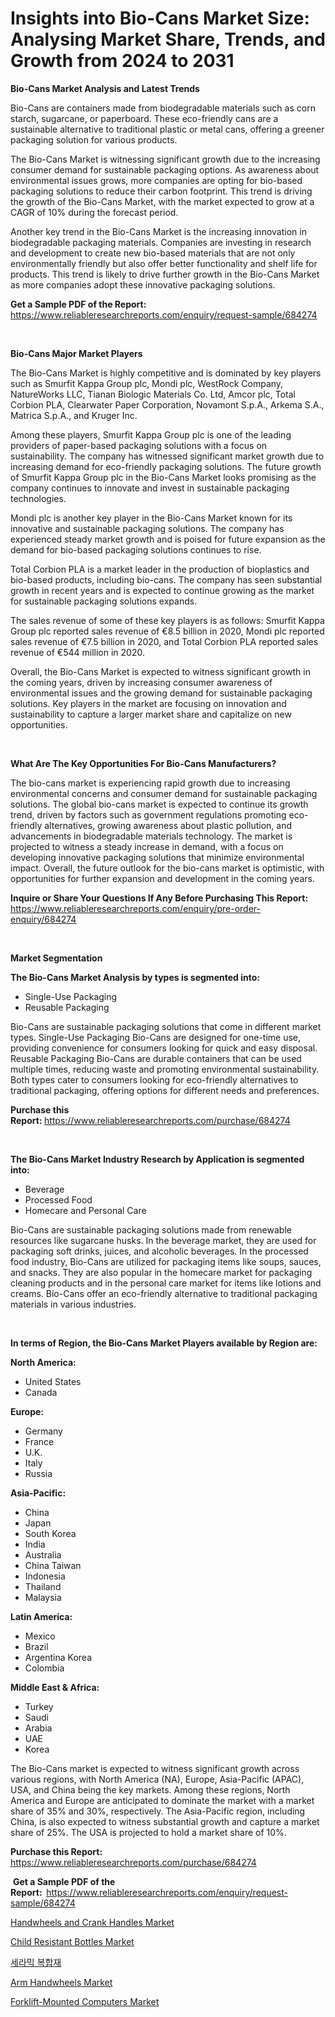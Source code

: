 <p><h1>Insights into Bio-Cans Market Size: Analysing Market Share, Trends, and Growth from 2024 to 2031</h1></p><p><strong>Bio-Cans Market Analysis and Latest Trends</strong></p>
<p><p>Bio-Cans are containers made from biodegradable materials such as corn starch, sugarcane, or paperboard. These eco-friendly cans are a sustainable alternative to traditional plastic or metal cans, offering a greener packaging solution for various products.</p><p>The Bio-Cans Market is witnessing significant growth due to the increasing consumer demand for sustainable packaging options. As awareness about environmental issues grows, more companies are opting for bio-based packaging solutions to reduce their carbon footprint. This trend is driving the growth of the Bio-Cans Market, with the market expected to grow at a CAGR of 10% during the forecast period.</p><p>Another key trend in the Bio-Cans Market is the increasing innovation in biodegradable packaging materials. Companies are investing in research and development to create new bio-based materials that are not only environmentally friendly but also offer better functionality and shelf life for products. This trend is likely to drive further growth in the Bio-Cans Market as more companies adopt these innovative packaging solutions.</p></p>
<p><strong>Get a Sample PDF of the Report:&nbsp;</strong> <a href="https://www.reliableresearchreports.com/enquiry/request-sample/684274">https://www.reliableresearchreports.com/enquiry/request-sample/684274</a></p>
<p>&nbsp;</p>
<p><strong>Bio-Cans Major Market Players</strong></p>
<p><p>The Bio-Cans Market is highly competitive and is dominated by key players such as Smurfit Kappa Group plc, Mondi plc, WestRock Company, NatureWorks LLC, Tianan Biologic Materials Co. Ltd, Amcor plc, Total Corbion PLA, Clearwater Paper Corporation, Novamont S.p.A., Arkema S.A., Matrica S.p.A., and Kruger Inc. </p><p>Among these players, Smurfit Kappa Group plc is one of the leading providers of paper-based packaging solutions with a focus on sustainability. The company has witnessed significant market growth due to increasing demand for eco-friendly packaging solutions. The future growth of Smurfit Kappa Group plc in the Bio-Cans Market looks promising as the company continues to innovate and invest in sustainable packaging technologies. </p><p>Mondi plc is another key player in the Bio-Cans Market known for its innovative and sustainable packaging solutions. The company has experienced steady market growth and is poised for future expansion as the demand for bio-based packaging solutions continues to rise. </p><p>Total Corbion PLA is a market leader in the production of bioplastics and bio-based products, including bio-cans. The company has seen substantial growth in recent years and is expected to continue growing as the market for sustainable packaging solutions expands. </p><p>The sales revenue of some of these key players is as follows: Smurfit Kappa Group plc reported sales revenue of €8.5 billion in 2020, Mondi plc reported sales revenue of €7.5 billion in 2020, and Total Corbion PLA reported sales revenue of €544 million in 2020. </p><p>Overall, the Bio-Cans Market is expected to witness significant growth in the coming years, driven by increasing consumer awareness of environmental issues and the growing demand for sustainable packaging solutions. Key players in the market are focusing on innovation and sustainability to capture a larger market share and capitalize on new opportunities.</p></p>
<p>&nbsp;</p>
<p><strong>What Are The Key Opportunities For Bio-Cans Manufacturers?</strong></p>
<p><p>The bio-cans market is experiencing rapid growth due to increasing environmental concerns and consumer demand for sustainable packaging solutions. The global bio-cans market is expected to continue its growth trend, driven by factors such as government regulations promoting eco-friendly alternatives, growing awareness about plastic pollution, and advancements in biodegradable materials technology. The market is projected to witness a steady increase in demand, with a focus on developing innovative packaging solutions that minimize environmental impact. Overall, the future outlook for the bio-cans market is optimistic, with opportunities for further expansion and development in the coming years.</p></p>
<p><strong>Inquire or Share Your Questions If Any Before Purchasing This Report:</strong> <a href="https://www.reliableresearchreports.com/enquiry/pre-order-enquiry/684274">https://www.reliableresearchreports.com/enquiry/pre-order-enquiry/684274</a></p>
<p>&nbsp;</p>
<p><strong>Market Segmentation</strong></p>
<p><strong>The Bio-Cans Market Analysis by types is segmented into:</strong></p>
<p><ul><li>Single-Use Packaging</li><li>Reusable Packaging</li></ul></p>
<p><p>Bio-Cans are sustainable packaging solutions that come in different market types. Single-Use Packaging Bio-Cans are designed for one-time use, providing convenience for consumers looking for quick and easy disposal. Reusable Packaging Bio-Cans are durable containers that can be used multiple times, reducing waste and promoting environmental sustainability. Both types cater to consumers looking for eco-friendly alternatives to traditional packaging, offering options for different needs and preferences.</p></p>
<p><strong>Purchase this Report:&nbsp;</strong><a href="https://www.reliableresearchreports.com/purchase/684274">https://www.reliableresearchreports.com/purchase/684274</a></p>
<p>&nbsp;</p>
<p><strong>The Bio-Cans Market Industry Research by Application is segmented into:</strong></p>
<p><ul><li>Beverage</li><li>Processed Food</li><li>Homecare and Personal Care</li></ul></p>
<p><p>Bio-Cans are sustainable packaging solutions made from renewable resources like sugarcane husks. In the beverage market, they are used for packaging soft drinks, juices, and alcoholic beverages. In the processed food industry, Bio-Cans are utilized for packaging items like soups, sauces, and snacks. They are also popular in the homecare market for packaging cleaning products and in the personal care market for items like lotions and creams. Bio-Cans offer an eco-friendly alternative to traditional packaging materials in various industries.</p></p>
<p>&nbsp;</p>
<p><strong>In terms of Region, the Bio-Cans Market Players available by Region are:</strong></p>
<p>
    <p> <strong> North America: </strong>
        <ul>
            <li>United States</li>
            <li>Canada</li>
        </ul>
        </p> 
    <p> <strong> Europe: </strong>
        <ul>
            <li>Germany</li>
            <li>France</li>
            <li>U.K.</li>
            <li>Italy</li>
            <li>Russia</li>
        </ul>
        </p> 
    <p> <strong> Asia-Pacific: </strong>
        <ul>
            <li>China</li>
            <li>Japan</li>
            <li>South Korea</li>
            <li>India</li>
            <li>Australia</li>
            <li>China Taiwan</li>
            <li>Indonesia</li>
            <li>Thailand</li>
            <li>Malaysia</li>
        </ul>
        </p> 
    <p> <strong> Latin America: </strong>
        <ul>
            <li>Mexico</li>
            <li>Brazil</li>
            <li>Argentina Korea</li>
            <li>Colombia</li>
        </ul>
        </p> 
    <p> <strong> Middle East & Africa: </strong>
        <ul>
            <li>Turkey</li>
            <li>Saudi</li>
            <li>Arabia</li>
            <li>UAE</li>
            <li>Korea</li>
        </ul>
    </p>
    </p>
<p><p>The Bio-Cans market is expected to witness significant growth across various regions, with North America (NA), Europe, Asia-Pacific (APAC), USA, and China being the key markets. Among these regions, North America and Europe are anticipated to dominate the market with a market share of 35% and 30%, respectively. The Asia-Pacific region, including China, is also expected to witness substantial growth and capture a market share of 25%. The USA is projected to hold a market share of 10%.</p></p>
<p><strong>Purchase this Report: </strong><a href="https://www.reliableresearchreports.com/purchase/684274">https://www.reliableresearchreports.com/purchase/684274</a></p>
<p>&nbsp;<strong>Get a Sample PDF of the Report:&nbsp;&nbsp;</strong><a href="https://www.reliableresearchreports.com/enquiry/request-sample/684274">https://www.reliableresearchreports.com/enquiry/request-sample/684274</a></p>
<p><strong></strong></p>
<p><p><a href="https://issuu.com/reportprime-2/docs/handwheels-and-crank-handles-market-size-2030.pptx">Handwheels and Crank Handles Market</a></p><p><a href="https://view.publitas.com/reportprime-1/child-resistant-bottles-market-research-report-provides-critical-insights-that-can-help-shape-business-development-and-investment-strategies/">Child Resistant Bottles Market</a></p><p><a href="https://github.com/trmesnao7959541/Market-Research-Report-List-1/blob/main/2581108186698.md">세라믹 복합재</a></p><p><a href="https://issuu.com/reportprime-2/docs/arm-handwheels-market-size-2030.pptx">Arm Handwheels Market</a></p><p><a href="https://view.publitas.com/reportprime-1/forklift-mounted-computers-market-size-growth-and-forecast-from-2024-2031/">Forklift-Mounted Computers Market</a></p></p>